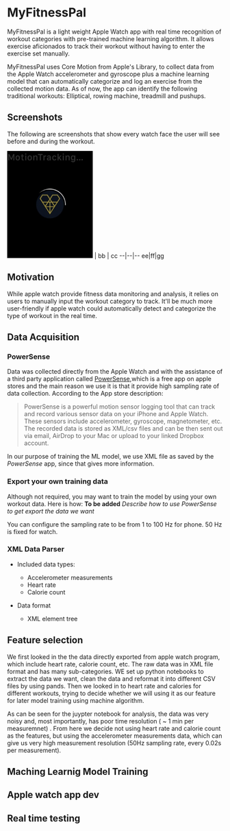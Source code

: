 # MyFitnessPal

MyFitnessPal is a light weight Apple Watch app with real time recognition of workout categories with pre-trained machine learning algorithm. It allows exercise aficionados to track their workout without having to enter the exercise set manually.

MyFitnessPal uses Core Motion from Apple's Library, to collect data from the Apple Watch accelerometer and gyroscope plus a machine learning model that can automatically categorize and log an exercise from the collected motion data. As of now, the app can identify the following traditional workouts: Elliptical, rowing machine, treadmill and pushups.

## Screenshots

The following are screenshots that show every watch face the user will see before and during the workout.

<img src="/res/loading.jpg" alt="Loading Screen" width="200" height="250"></img>
 | bb | cc
--|--|--
ee|ff|gg

## Motivation  
While apple watch provide fitness data monitoring and analysis, it relies on users to manually input the workout category to track. It'll be much more user-friendly if apple watch could automatically detect and categorize the type of workout in the real time.

## Data Acquisition  

### PowerSense
Data was collected directly from the Apple Watch and with the assistance of a third party application called [PowerSense](https://itunes.apple.com/us/app/powersense-motion-sensor-data-logging-tool/id1050491381?mt=8),which is a free app on apple stores and the main reason we use it is that it provide high sampling rate of data collection. According to the App store description:  

> PowerSense is a powerful motion sensor logging tool that can track and record various sensor data on your iPhone and Apple Watch. These sensors include accelerometer, gyroscope, magnetometer, etc. The recorded data is stored as XML/csv files and can be then sent out via email, AirDrop to your Mac or upload to your linked Dropbox account.  

In our purpose of training the ML model, we use XML file as saved by the *PowerSense* app, since that gives more information.


### Export your own training data  
Although not required, you may want to train the model by using your own workout data. Here is how:
**To be added** *Describe how to use PowerSense to get export the data we want*  

You can configure the sampling rate to be from 1 to 100 Hz for phone. 50 Hz is fixed for watch.

### XML Data Parser



- Included data types:  
  + Accelerometer measurements
  + Heart rate
  + Calorie count

- Data format
  + XML element tree




## Feature selection  
We first looked in the the data directly exported from apple watch program, which include heart rate, calorie count, etc. The raw data was in XML file format and has many sub-categories. WE set up python notebooks to extract the data we want, clean the data and reformat it into different CSV files by using pands. Then we looked in to heart rate and calories for different workouts, trying to decide whether we will using it as our feature for later model training using machine algorithm.   

As can be seen for the juypter notebook for analysis, the data was very noisy and, most importantly, has poor time resolution ( ~ 1 min per measuremnet) . From here we decide not using heart rate and calorie count as the features, but using the accelerometer measurements data, which can give us very high measurement resolution (50Hz sampling rate, every 0.02s per measurement).   

## Maching Learnig Model Training

## Apple watch app dev   

## Real time testing   

